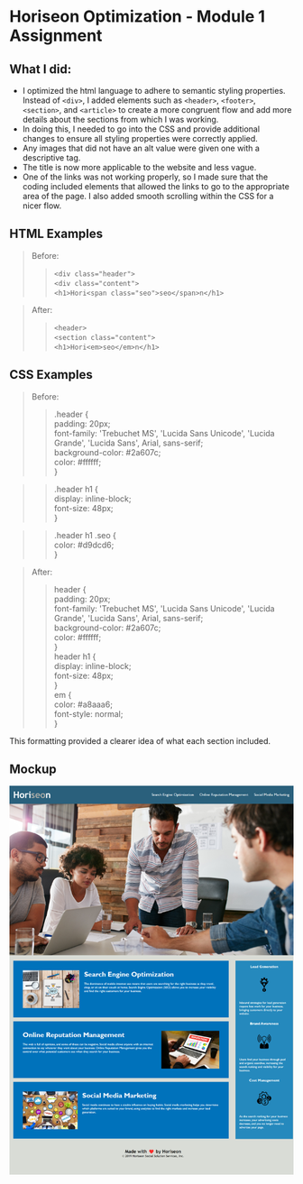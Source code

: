 # Horiseon Optimization - Module 1 Assignment

## What I did:  
* I optimized the html language to adhere to semantic styling properties. Instead of `<div>`, I added elements such as `<header>`, `<footer>`, `<section>`, and `<article>` to create a more congruent flow and add more details about the sections from which I was working.  
* In doing this, I needed to go into the CSS and provide additional changes to ensure all styling properties were correctly applied.    
* Any images that did not have an alt value were given one with a descriptive tag.    
* The title is now more applicable to the website and less vague.    
* One of the links was not working properly, so I made sure that the coding included elements that allowed the links to go to the appropriate area of the page. I also added smooth scrolling within the CSS for a nicer flow.   

## HTML Examples   
> Before:   
>> `<div class="header">`   
>> `<div class="content">`   
>> `<h1>Hori<span class="seo">seo</span>n</h1>`   

> After:   
>> `<header>`   
>> `<section class="content">`   
>> `<h1>Hori<em>seo</em>n</h1>`   

## CSS Examples
> Before:   
>> .header {   
    padding: 20px;   
    font-family: 'Trebuchet MS', 'Lucida Sans Unicode', 'Lucida Grande', 'Lucida Sans', Arial, sans-serif;   
    background-color: #2a607c;   
    color: #ffffff;   
}

>> .header h1 {   
    display: inline-block;   
    font-size: 48px;   
}   

>> .header h1 .seo {   
    color: #d9dcd6;   
}   

> After:    
>> header {    
    padding: 20px;   
    font-family: 'Trebuchet MS', 'Lucida Sans Unicode', 'Lucida Grande', 'Lucida Sans', Arial, sans-serif;   
    background-color: #2a607c;   
    color: #ffffff;   
}    
>>header h1 {   
    display: inline-block;   
    font-size: 48px;   
}       
>>em {   
    color: #a8aaa6;   
    font-style: normal;   
}    

This formatting provided a clearer idea of what each section included.

## Mockup    
![alt text](./Mockup.png "Mockup")